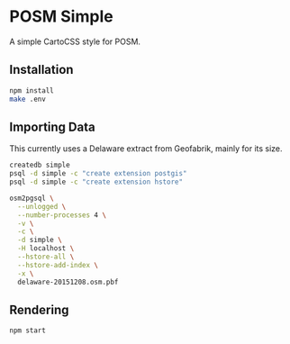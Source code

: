 # POSM Simple

A simple CartoCSS style for POSM.

## Installation

```bash
npm install
make .env
```

## Importing Data

This currently uses a Delaware extract from Geofabrik, mainly for its size.

```bash
createdb simple
psql -d simple -c "create extension postgis"
psql -d simple -c "create extension hstore"

osm2pgsql \
  --unlogged \
  --number-processes 4 \
  -v \
  -c \
  -d simple \
  -H localhost \
  --hstore-all \
  --hstore-add-index \
  -x \
  delaware-20151208.osm.pbf
```

## Rendering

```bash
npm start
```
